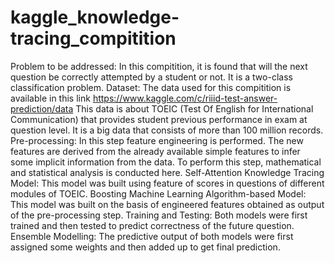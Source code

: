 # kaggle_knowledge-tracing_compitition
Problem to be addressed:
In this compitition, it is found that will the next question be correctly attempted by a student or not. It is a two-class classification problem.
Dataset:
The data used for this compitition is available in this link https://www.kaggle.com/c/riiid-test-answer-prediction/data 
This data is about TOEIC (Test Of English for International Communication) that provides student previous performance in exam at question level. It is a big data that consists of more than 100 million records.
Pre-processing:
In this step feature engineering is performed. The new features are derived from the already available simple features to infer some implicit information from the data. To perform this step, mathematical and statistical analysis is conducted here.
Self-Attention Knowledge Tracing Model:
This model was built using feature of scores in questions of different modules of TOEIC.
Boosting Machine Learning Algorithm-based Model:
This model was built on the basis of engineered features obtained as output of the pre-processing step.
Training and Testing:
Both models were first trained and then tested to predict correctness of the future question.
Ensemble Modelling:
The predictive output of both models were first assigned some weights and then added up to get final prediction.
